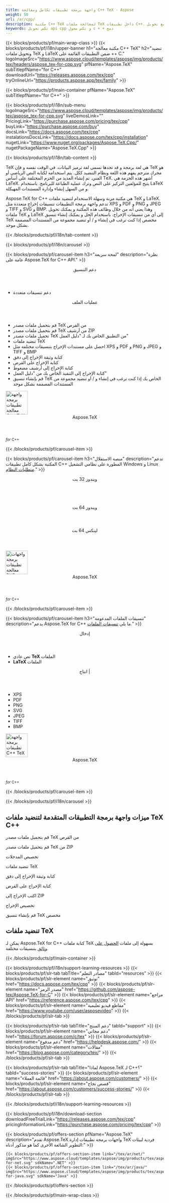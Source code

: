 ```yaml
---
title: واجهة برمجة تطبيقات تكامل ومعالجة C++ TeX - Aspose 
weight: 50
url: /ar/cpp/ 
description: مكتبة C++ TeX لمعالجة ملفات TeX داخل تطبيقات C++. يوفر وظائف التنضيد جنبًا إلى جنب مع تحويل TeX إلى تنسيقات PDf و SVG و XPS وتنسيقات أخرى.
keywords: تكس تحويل api cpp و تكس محول c + + دمج
---
```


{{< blocks/products/pf/main-wrap-class >}}
{{< blocks/products/pf/i18n/upper-banner h1="مكتبة معالجة C++ TeX" h2="تنضيد وتحويل ملفات TeX و LaTeX ضمن التطبيقات القائمة على ++ C." logoImageSrc="https://www.aspose.cloud/templates/aspose/img/products/tex/headers/aspose_tex-for-cpp.svg" pfName="Aspose.TeX" subTitlepfName="for C++" downloadUrl="https://releases.aspose.com/tex/cpp" tryOnlineUrl="https://products.aspose.app/tex/family" >}}

{{< blocks/products/pf/main-container pfName="Aspose.TeX" subTitlepfName="for C++" >}}

{{< blocks/products/pf/i18n/sub-menu logoImageSrc="https://www.aspose.cloud/templates/aspose/img/products/tex/aspose_tex-for-cpp.svg" liveDemosLink="" PricingLink="https://purchase.aspose.com/pricing/tex/cpp" buyLink="https://purchase.aspose.com/buy" docsLink="https://docs.aspose.com/tex/cpp" instalationsDocsLink="https://docs.aspose.com/tex/cpp/installation" nugetLink="https://www.nuget.org/packages/Aspose.TeX.Cpp/" nugetPackageName="Aspose.TeX.Cpp" >}}

{{< blocks/products/pf/i18n/tab-content >}}
<p>
TeX هي لغة برمجة و قد تجدها تسمى لغة ترميز البيانات. في الوقت نفسه و فإن TeX هو محرك مترجم يفهم هذه اللغة ونظام التنضيد ككل.
يتم استخدامه لكتابة النص الرياضي أو الفني. تم إنشاء العديد من الحزم المختلفة على أساس ΤeΧ. أشهر هذه الحزمة هي LaTeX. يتيح للمؤلفين التركيز على النص وترك عملية الطباعة للبرنامج. باستخدام LaTeX و من السهل إنشاء وإدارة المستندات المهيكلة.
</p>
<p>
Aspose.TeX for C++ هي مكتبة مرنة وسهلة الاستخدام لتنضيد ملفات TeX و LaTeX. تدعم واجهة برمجة التطبيقات تنسيقات إخراج متعددة مثل XPS و PDF و PNG و JPEG و TIFF و SVG و BMP. وهذا يعني أنه من خلال وظائف هذه المكتبة و يمكنك تحويل ملفات TeX و LaTeX إلى أي من تنسيقات الإخراج. باستخدام الحل و يمكنك إنشاء تنسيق TeX مخصص إذا كنت ترغب في إنشاء و / أو تنضيد مجموعة من المستندات المصممة بشكل موحد. 
</p>

{{< /blocks/products/pf/i18n/tab-content >}}

<!--Diagrams Start-->
{{< blocks/products/pf/i18n/carousel >}}

{{< blocks/products/pf/carousel-item h3="لمحة سريعة" description="نظرة عامة على Aspose.TeX for C++ API." >}}
<div class="diagram1 d1-cplus">
 <div class="d1-row">
  <div class="d1-col d1-left">
   <header>
    <i class="fa fa-bars">
    </i>
    دعم التنسيق
   </header>
   <ul>
    <li>
     دعم تنسيقات متعددة
    </li>
   </ul>
  </div>
  <!--/left-->
  <div class="d1-col d1-right">
   <header>
    <i class="fa fa-cogs">
    </i>
    عمليات الملف
   </header>
   <ul>
    <li>
     قم بتحميل ملفات مصدر TeX من القرص
    </li>
    <li>
     قم بتحميل ملفات مصدر TeX من أرشيف ZIP
    </li>
    <li>
     تحميل ملفات مصدر TeX من التطبيق الخاص بك لـ "دليل العمل"
    </li>
    <li>
     تنضيد ملفات TeX
    </li>
    <li>
     احصل على مستندات الإخراج بتنسيقات مختلفة مثل XPS و PDF و PNG و JPEG و TIFF و BMP
    </li>
    <li>
     كتابة وثيقة الإخراج إلى دفق
    </li>
    <li>
     كتابة الإخراج على القرص
    </li>
    <li>
     كتابة الإخراج إلى أرشيف مضغوط
    </li>
    <li>
     كتابة الإخراج إلى التنفيذ الخاص بك من "دليل العمل"
    </li>
    <li>
     قم بإنشاء تنسيق TeX الخاص بك إذا كنت ترغب في إنشاء و / أو تنضيد مجموعة من المستندات المصممة بشكل موحد
    </li>
   </ul>
  </div>
  <!--/right-->
 </div>
 <!--/row-->
 <div class="d1-logo">
  <img width="70" height="75" alt="واجهة برمجة تطبيقات معالجة C++ TeX" src="https://www.aspose.cloud/templates/aspose/img/products/tex/aspose_tex-for-cpp.svg"/>
  <header>
   Aspose.TeX
  </header>
  <footer>
   <small>
    <em>
     for
    </em>
    C++
   </small>
  </footer>
 </div>
 <!--/logo-->
</div>

{{< /blocks/products/pf/carousel-item >}}

{{< blocks/products/pf/carousel-item h3="منصة الاستقلال" description="تدعم المكتبة بشكل كامل تطبيقات C++ المطورة على نظامي التشغيل Windows و Linux [متطلبات النظام](https://docs.aspose.com/tex/cpp/system-requirements/)." >}}
<div class="diagram1 d1-cplus">
 <div class="d1-row">
  <div class="d1-col d1-left">
   <header>
    <i class="fa fa-cubes">
    </i>
    ويندوز 32 بت
   </header>
   <br/>
   <header>
    <i class="fa fa-cubes">
    </i>
    ويندوز 64 بت
   </header>
  </div>
  <!--/left-->
  <div class="d1-col d1-right">
   <header>
    <i class="fa fa-cubes">
    </i>
    لينكس 64 بت
   </header>
  </div>
  <!--/right-->
 </div>
 <!--/row-->
 <div class="d1-logo">
  <img width="70" height="75" alt="واجهات برمجة تطبيقات معالجة PUB" src="https://www.aspose.cloud/templates/aspose/img/products/tex/aspose_tex-for-cpp.svg"/>
  <header>
   Aspose.TeX
  </header>
  <footer>
   <small>
    <em>
     for
    </em>
    C++
   </small>
  </footer>
 </div>
 <!--/logo-->
</div>

{{< /blocks/products/pf/carousel-item >}}

{{< blocks/products/pf/carousel-item h3="تنسيقات الملفات المدعومة" description="يدعم Aspose.TeX for C++ ما يلي [تنسيقات الملفات](https://docs.aspose.com/tex/cpp/supported-file-formats/)." >}}
<div class="diagram1 d2 d1-cplus">
 <div class="d1-row">
  <div class="d1-col d1-left">
   <header>
    <i class="fa fa-long-arrow-up">
    </i>
    إدخال
   </header>
   <ul>
    <li>
     نص عادي
     <strong>
      TeX
     </strong>
     الملفات
    </li>
    <li>
     <strong>
      LaTeX
     </strong>
     الملفات
    </li>
   </ul>
  </div>
  <!--/left-->
  <div class="d1-col d1-right">
   <header>
    <i class="fa fa-long-arrow-down">
    </i>
    انتاج |
   </header>
   <ul>
    <li>
     XPS
    </li>
    <li>
     PDF
    </li>
    <li>
     PNG
    </li>
    <li>
     SVG
    </li>
    <li>
     JPEG
    </li>
    <li>
     TIFF
    </li>
    <li>
     BMP
    </li>
   </ul>
  </div>
  <!--/right-->
 </div>
 <!--/row-->
 <div class="d1-logo">
  <img width="70" height="75" alt="واجهة برمجة تطبيقات C++ TeX" src="https://www.aspose.cloud/templates/aspose/img/products/tex/aspose_tex-for-cpp.svg"/>
  <header>
   Aspose.TeX
  </header>
  <footer>
   <small>
    <em>
     for
    </em>
    C++
   </small>
  </footer>
 </div>
 <!--/logo-->
</div>

{{< /blocks/products/pf/carousel-item >}}

{{< /blocks/products/pf/i18n/carousel >}}
<!--Diagrams End-->

<!--Feature-section Start-->
<div class="container-fluid features-section bg-gray singleproduct">
 <a class="anchor" id="features" name="features">
 </a>
 <div class="row">
  <div class="container">
   <h2 class="h2title">
    ميزات واجهة برمجة التطبيقات المتقدمة لتنضيد ملفات TeX C++
   </h2>
   <p>
   </p>
   <div class="col-lg-4">
    <em class="fa fa-upload ico-blue fa-2x col-lg-2">
    </em>
    <p class="col-lg-10">
     قم بتحميل ملفات مصدر TeX من القرص
    </p>
   </div>
   <div class="col-lg-4">
    <em class="fa fa-repeat ico-blue fa-2x col-lg-2">
    </em>
    <p class="col-lg-10">
     قم بتحميل ملفات مصدر TeX من ZIP
    </p>
   </div>
   <div class="col-lg-4">
    <em class="fa fa-cogs ico-blue fa-2x col-lg-2">
    </em>
    <p class="col-lg-10">
     تخصيص المدخلات
    </p>
   </div>
   <div class="col-lg-4">
    <em class="fa fa-pencil-square-o ico-blue fa-2x col-lg-2">
    </em>
    <p class="col-lg-10">
     تنضيد ملفات TeX
    </p>
   </div>
   <div class="col-lg-4">
    <em class="fa fa-floppy-o ico-blue fa-2x col-lg-2">
    </em>
    <p class="col-lg-10">
     كتابة وثيقة الإخراج إلى دفق
    </p>
   </div>
   <div class="col-lg-4">
    <em class="fa fa-floppy-o ico-blue fa-2x col-lg-2">
    </em>
    <p class="col-lg-10">
     كتابة الإخراج على القرص
    </p>
   </div>
   <div class="col-lg-4">
    <em class="fa fa-floppy-o ico-blue fa-2x col-lg-2">
    </em>
    <p class="col-lg-10">
     اكتب الإخراج إلى ZIP
    </p>
   </div>
   <div class="col-lg-4">
    <em class="fa fa-cogs ico-blue fa-2x col-lg-2">
    </em>
    <p class="col-lg-10">
     تخصيص الإخراج
    </p>
   </div>
   <div class="col-lg-4">
    <em class="fa fa-cogs ico-blue fa-2x col-lg-2">
    </em>
    <p class="col-lg-10">
     قم بإنشاء تنسيق TeX مخصص
    </p>
   </div>
   <div class="col-lg-12">
    <h2 class="h2title">
     تنضيد ملفات TeX
    </h2>
    <p>
     يمكن لـ Aspose.TeX for C++ كتابة ملفات TeX بسهولة إلى ملفات <a href="/tex/cpp/conversion/">الحصول على وثائق</a> بتنسيقات مختلفة.
    </p>
   </div>
  </div>
 </div>
</div>
<!--Feature-section End-->

{{< /blocks/products/pf/main-container >}}


{{< blocks/products/pf/i18n/support-learning-resources >}}
{{< blocks/products/pf/slr-tab tabTitle="مصادر التعلم" tabId="resources" >}}
{{< blocks/products/pf/slr-element name="توثيق" href="https://docs.aspose.com/tex/cpp" >}}
{{< blocks/products/pf/slr-element name="مصدر الرمز" href="https://github.com/aspose-tex/Aspose.TeX-for-C" >}}
{{< blocks/products/pf/slr-element name="مراجع API" href="https://reference.aspose.com/tex/cpp" >}}
{{< blocks/products/pf/slr-element name="مقاطع فيديو تعليمية" href="https://www.youtube.com/user/asposevideo" >}}
{{< /blocks/products/pf/slr-tab >}}

{{< blocks/products/pf/slr-tab tabTitle="دعم المنتج" tabId="support" >}}
{{< blocks/products/pf/slr-element name="دعم مجاني" href="https://forum.aspose.com/c/tex" >}}
{{< blocks/products/pf/slr-element name="دعم مدفوع" href="https://helpdesk.aspose.com/" >}}
{{< blocks/products/pf/slr-element name="مقالات" href="https://blog.aspose.com/category/tex/" >}}
{{< /blocks/products/pf/slr-tab >}}

{{< blocks/products/pf/slr-tab tabTitle="لماذا Aspose.TeX لـ C++؟" tabId="success-stories" >}}
{{< blocks/products/pf/slr-element name="قائمة العملاء" href="https://about.aspose.com/customers/" >}}
{{< blocks/products/pf/slr-element name="قصص نجاح" href="https://about.aspose.com/customers/success-stories/" >}}
{{< /blocks/products/pf/slr-tab >}}

{{< /blocks/products/pf/i18n/support-learning-resources >}}

{{< blocks/products/pf/i18n/download-section downloadFreeTrialLink="https://releases.aspose.com/tex/cpp" pricingInformationLink="https://purchase.aspose.com/pricing/tex/cpp" >}}

{{< blocks/products/pf/offers-section pfName="Aspose.TeX" description="تقدم Aspose.TeX واجهات برمجة تطبيقات إدارة TeX فردية لبيئات التطوير الشائعة الأخرى كما هو مذكور أدناه:" >}}

    {{< blocks/products/pf/offers-section-item link="/tex/ar/net/" imgSrc="https://www.aspose.cloud/templates/aspose/img/products/tex/aspose_tex-for-net.svg" sdkName=".NET" >}}
    {{< blocks/products/pf/offers-section-item link="/tex/ar/java/" imgSrc="https://www.aspose.cloud/templates/aspose/img/products/tex/aspose_tex-for-java.svg" sdkName="Java" >}}

{{< /blocks/products/pf/offers-section >}}

{{< /blocks/products/pf/main-wrap-class >}}
